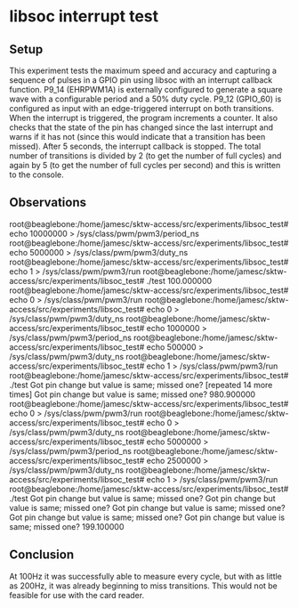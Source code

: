 libsoc interrupt test
===

Setup
---

This experiment tests the maximum speed and accuracy and capturing a sequence of pulses in a GPIO pin using
libsoc with an interrupt callback function. P9_14 (EHRPWM1A) is externally configured to generate a square wave
with a configurable period and a 50% duty cycle. P9_12 (GPIO_60) is configured as input with an edge-triggered
interrupt on both transitions. When the interrupt is triggered, the program increments a counter. It also checks
that the state of the pin has changed since the last interrupt and warns if it has not (since this would indicate
that a transition has been missed). After 5 seconds, the interrupt callback is stopped. The total number of
transitions is divided by 2 (to get the number of full cycles) and again by 5 (to get the number of full cycles
per second) and this is written to the console.

Observations
---
root@beaglebone:/home/jamesc/sktw-access/src/experiments/libsoc_test# echo 10000000 > /sys/class/pwm/pwm3/period_ns
root@beaglebone:/home/jamesc/sktw-access/src/experiments/libsoc_test# echo 5000000 > /sys/class/pwm/pwm3/duty_ns
root@beaglebone:/home/jamesc/sktw-access/src/experiments/libsoc_test# echo 1 > /sys/class/pwm/pwm3/run
root@beaglebone:/home/jamesc/sktw-access/src/experiments/libsoc_test# ./test
100.000000
root@beaglebone:/home/jamesc/sktw-access/src/experiments/libsoc_test# echo 0 > /sys/class/pwm/pwm3/run
root@beaglebone:/home/jamesc/sktw-access/src/experiments/libsoc_test# echo 0 > /sys/class/pwm/pwm3/duty_ns
root@beaglebone:/home/jamesc/sktw-access/src/experiments/libsoc_test# echo 1000000 > /sys/class/pwm/pwm3/period_ns
root@beaglebone:/home/jamesc/sktw-access/src/experiments/libsoc_test# echo 500000 > /sys/class/pwm/pwm3/duty_ns
root@beaglebone:/home/jamesc/sktw-access/src/experiments/libsoc_test# echo 1 > /sys/class/pwm/pwm3/run
root@beaglebone:/home/jamesc/sktw-access/src/experiments/libsoc_test# ./test
Got pin change but value is same; missed one?
[repeated 14 more times]
Got pin change but value is same; missed one?
980.900000
root@beaglebone:/home/jamesc/sktw-access/src/experiments/libsoc_test# echo 0 > /sys/class/pwm/pwm3/run
root@beaglebone:/home/jamesc/sktw-access/src/experiments/libsoc_test# echo 0 > /sys/class/pwm/pwm3/duty_ns
root@beaglebone:/home/jamesc/sktw-access/src/experiments/libsoc_test# echo 5000000 > /sys/class/pwm/pwm3/period_ns
root@beaglebone:/home/jamesc/sktw-access/src/experiments/libsoc_test# echo 2500000 > /sys/class/pwm/pwm3/duty_ns
root@beaglebone:/home/jamesc/sktw-access/src/experiments/libsoc_test# echo 1 > /sys/class/pwm/pwm3/run
root@beaglebone:/home/jamesc/sktw-access/src/experiments/libsoc_test# ./test
Got pin change but value is same; missed one?
Got pin change but value is same; missed one?
Got pin change but value is same; missed one?
Got pin change but value is same; missed one?
Got pin change but value is same; missed one?
199.100000

Conclusion
---

At 100Hz it was successfully able to measure every cycle, but with as little as 200Hz, it was already beginning
to miss transitions. This would not be feasible for use with the card reader.
